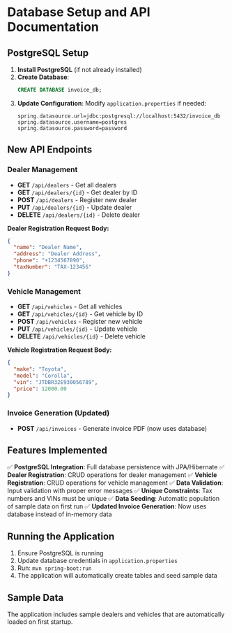# Database Setup and API Documentation

## PostgreSQL Setup

1. **Install PostgreSQL** (if not already installed)
2. **Create Database**:
   ```sql
   CREATE DATABASE invoice_db;
   ```
3. **Update Configuration**: Modify `application.properties` if needed:
   ```properties
   spring.datasource.url=jdbc:postgresql://localhost:5432/invoice_db
   spring.datasource.username=postgres
   spring.datasource.password=password
   ```

## New API Endpoints

### Dealer Management

- **GET** `/api/dealers` - Get all dealers
- **GET** `/api/dealers/{id}` - Get dealer by ID
- **POST** `/api/dealers` - Register new dealer
- **PUT** `/api/dealers/{id}` - Update dealer
- **DELETE** `/api/dealers/{id}` - Delete dealer

**Dealer Registration Request Body:**
```json
{
  "name": "Dealer Name",
  "address": "Dealer Address",
  "phone": "+1234567890",
  "taxNumber": "TAX-123456"
}
```

### Vehicle Management

- **GET** `/api/vehicles` - Get all vehicles
- **GET** `/api/vehicles/{id}` - Get vehicle by ID
- **POST** `/api/vehicles` - Register new vehicle
- **PUT** `/api/vehicles/{id}` - Update vehicle
- **DELETE** `/api/vehicles/{id}` - Delete vehicle

**Vehicle Registration Request Body:**
```json
{
  "make": "Toyota",
  "model": "Corolla",
  "vin": "JTDBR32E930056789",
  "price": 12000.00
}
```

### Invoice Generation (Updated)

- **POST** `/api/invoices` - Generate invoice PDF (now uses database)

## Features Implemented

✅ **PostgreSQL Integration**: Full database persistence with JPA/Hibernate
✅ **Dealer Registration**: CRUD operations for dealer management
✅ **Vehicle Registration**: CRUD operations for vehicle management
✅ **Data Validation**: Input validation with proper error messages
✅ **Unique Constraints**: Tax numbers and VINs must be unique
✅ **Data Seeding**: Automatic population of sample data on first run
✅ **Updated Invoice Generation**: Now uses database instead of in-memory data

## Running the Application

1. Ensure PostgreSQL is running
2. Update database credentials in `application.properties`
3. Run: `mvn spring-boot:run`
4. The application will automatically create tables and seed sample data

## Sample Data

The application includes sample dealers and vehicles that are automatically loaded on first startup.
